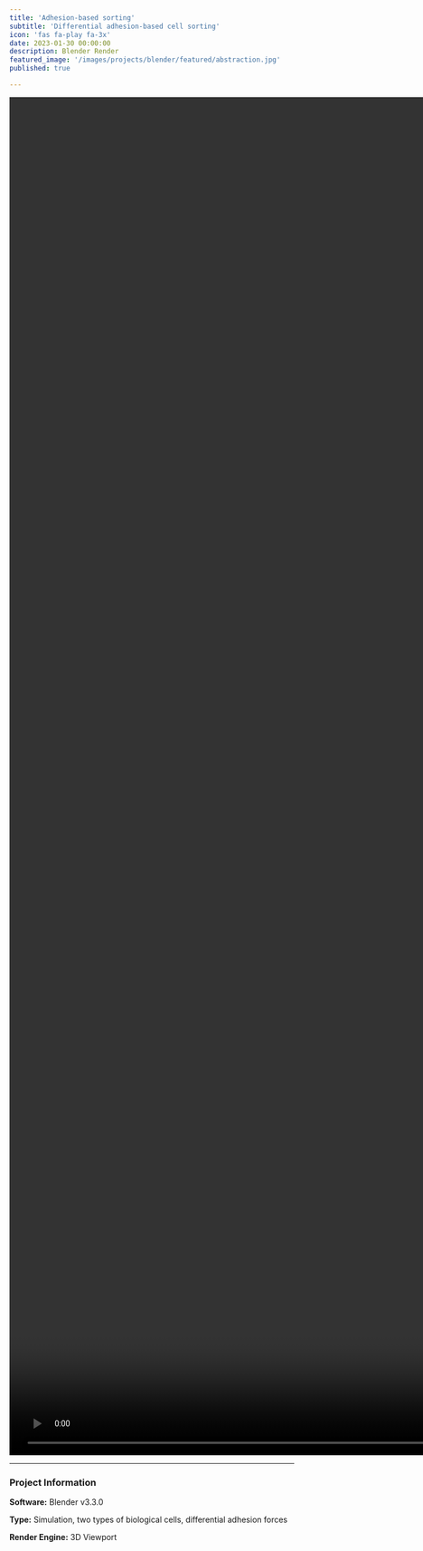 ```yaml
---
title: 'Adhesion-based sorting'
subtitle: 'Differential adhesion-based cell sorting'
icon: 'fas fa-play fa-3x'
date: 2023-01-30 00:00:00
description: Blender Render
featured_image: '/images/projects/blender/featured/abstraction.jpg'
published: true

---
```


<video style="width:100vh; height:60vh;" controls loop autoplay>
    <source src="{{site.baseurl}}/images/projects/blender/full_size/abstraction.mp4" type="video/mp4">
</video>

---

### Project Information

**Software:** Blender v3.3.0

**Type:** Simulation, two types of biological cells, differential adhesion forces

**Render Engine:** 3D Viewport